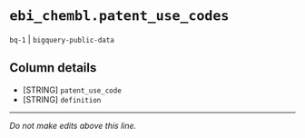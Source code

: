 # `ebi_chembl.patent_use_codes`
`bq-1` | `bigquery-public-data`

## Column details
* [STRING]    `patent_use_code`
* [STRING]    `definition`

-------------------------------------------------------------------------------
*Do not make edits above this line.*
